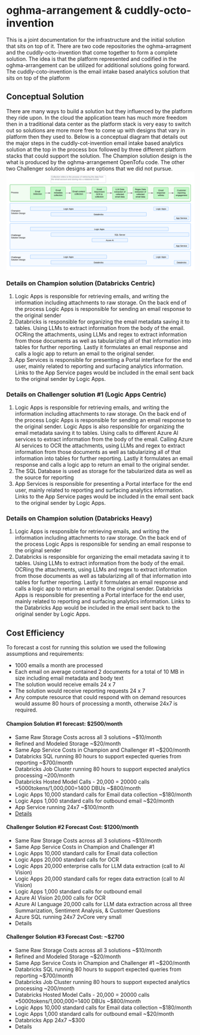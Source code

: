 # oghma-arrangement & cuddly-octo-invention
This is a joint documentation for the infrastructure and the initial solution that sits on top of it.  There are two code repositories the oghma-arragment and the cuddly-octo-invention that come together to form a complete solution.  The idea is that the platform represented and codified in the oghma-arrangement can be utilized for additional solutions going forward.  The cuddly-coto-invention is the email intake based analytics solution that sits on top of the platform

## Conceptual Solution
There are many ways to build a solution but they influenced by the platform they ride upon.  In the cloud the application team has much more freedom then in a traditional data center as the platform stack is very easy to switch out so solutions are more more free to come up with designs that vary in platform then they used to.  Below is a conceptual diagram that details out the major steps in the cuddly-cot-invention email intake based analytics solution at the top in the process box followed by three different platform stacks that could support the solution.  The Champion solution design is the what is produced by the oghma-arrangement OpenTofu code.  The other two Challenger solution designs are options that we did not pursue.
![email-analytics-conceptual solution](./email-analytics-conceptual.png)

### Details on Champion solution (Databricks Centric)
1. Logic Apps is responsible for retrieving emails, and writing the information including attachments to raw storage.  On the back end of the process Logic Apps is responsible for sending an email response to the original sender
2. Databricks is responsible for organizing the email metadata saving it to tables.  Using LLMs to extract information from the body of the email.  OCRing the attachments, using LLMs and regex to extract information from those documents as well as tabularizing all of that information into tables for further reporting.  Lastly it formulates an email response and calls a logic app to return an email to the original sender.
3. App Services is responsible for presenting a Portal interface for the end user, mainly related to reporting and surfacing analytics information.  Links to the App Service pages would be included in the email sent back to the original sender by Logic Apps.


### Details on Challenger solution #1 (Logic Apps Centric)
1. Logic Apps is responsible for retrieving emails, and writing the information including attachments to raw storage.  On the back end of the process Logic Apps is responsible for sending an email response to the original sender.  Logic Apps is also responsible for organizing the email metadata saving it to tables.  Using calls to different Azure AI services to extract information from the body of the email.  Calling Azure AI services to OCR the attachments, using LLMs and regex to extract information from those documents as well as tabularizing all of that information into tables for further reporting.  Lastly it formulates an email response and calls a logic app to return an email to the original sender.
2. The SQL Database is used as storage for the tabularized data as well as the source for reporting
3. App Services is responsible for presenting a Portal interface for the end user, mainly related to reporting and surfacing analytics information.  Links to the App Service pages would be included in the email sent back to the original sender by Logic Apps.

### Details on Champion solution (Databricks Heavy)
1. Logic Apps is responsible for retrieving emails, and writing the information including attachments to raw storage.  On the back end of the process Logic Apps is responsible for sending an email response to the original sender
2. Databricks is responsible for organizing the email metadata saving it to tables.  Using LLMs to extract information from the body of the email.  OCRing the attachments, using LLMs and regex to extract information from those documents as well as tabularizing all of that information into tables for further reporting.  Lastly it formulates an email response and calls a logic app to return an email to the original sender. Databricks Apps is responsible for presenting a Portal interface for the end user, mainly related to reporting and surfacing analytics information.  Links to the Databricks App would be included in the email sent back to the original sender by Logic Apps.



## Cost Efficiency
To forecast a cost for running this solution we used the following assumptions and requirements:
- 1000 emails a month are processed
- Each email on average contained 2 documents for a total of 10 MB in size including email metadata and body text
- The solution would receive emails 24 x 7
- The solution would receive reporting requests 24 x 7
- Any compute resource that could respond with on demand resources would assume 80 hours of processing a month, otherwise 24x7 is required.

#### Champion Solution #1 forecast: $2500/month
- Same Raw Storage Costs across all 3 solutions ~$10/month
- Refined and Modeled Storage ~$20/month
- Same App Service Costs in Champion and Challenger #1 ~$200/month
- Databricks SQL running 80 hours to support expected queries from reporting ~$700/month
- Databricks Job Cluster running 80 hours to support expected analytics processing ~200/month
- Databricks Hosted Model Calls - 20,000 = 20000 calls *5000tokens/1,000,000=1400 DBUs ~$800/month
- Logic Apps 10,000 standard calls for Email data collection ~$180/month
- Logic Apps 1,000 standard calls for outbound email  ~$20/month
- App Service running 24x7 ~$100/month
- [Details](./ExportedEstimate_1.pdf)
#### Challenger Solution #2 Forecast Cost: $1200/month
- Same Raw Storage Costs across all 3 solutions ~$10/month
- Same App Service Costs in Champion and Challenger #1
- Logic Apps 10,000 standard calls for Email data collection
- Logic Apps 20,000 standard calls for OCR
- Logic Apps 20,000 enterprise calls for LLM data extraction (call to AI Vision)
- Logic Apps 20,000 standard calls for regex data extraction (call to AI Vision)
- Logic Apps 1,000 standard calls for outbound email 
- Azure AI Vision 20,000 calls for OCR
- Azure AI Language 20,000 calls for LLM data extraction across all three Summarization, Sentiment Analysis, & Customer Questions
- Azure SQL running 24x7 2vCore very small
- Details
#### Challenger Solution #3 Forecast Cost: ~$2700
- Same Raw Storage Costs across all 3 solutions ~$10/month
- Refined and Modeled Storage ~$20/month
- Same App Service Costs in Champion and Challenger #1 ~$200/month
- Databricks SQL running 80 hours to support expected queries from reporting ~$700/month
- Databricks Job Cluster running 80 hours to support expected analytics processing ~200/month
- Databricks Hosted Model Calls - 20,000 = 20000 calls *5000tokens/1,000,000=1400 DBUs ~$800/month
- Logic Apps 10,000 standard calls for Email data collection ~$180/month
- Logic Apps 1,000 standard calls for outbound email  ~$20/month
- Databricks App 24x7 ~$300
- Details
